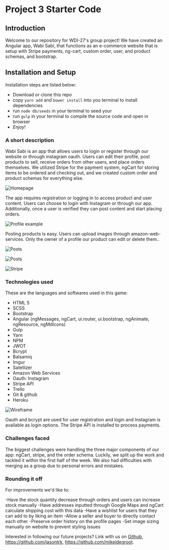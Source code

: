 # Project 3 Starter Code

 ## Introduction


 Welcome to our repository for WDI-27's group project! We have created an Angular app, Wabi Sabi, that functions as an e-commerce website that is setup with Stripe payments, ng-cart, custom order, user, and product schemas, and bootstrap.

 ## Installation and Setup

 Installation steps are listed below:

 * Download or clone this repo
 * copy `yarn add` and `bower install` into you terminal to install dependencies
 * run `node db/seeds` in your terminal to seed your
 * run `gulp` in your terminal to compile the source code and open in browser
 * _Enjoy_!

 ### A short description


 Wabi Sabi is an app that allows users to login or register through our website or through instagram oauth. Users can edit their profile, post products to sell, receive orders from other users, and place orders themselves. We utilized Stripe for the payment system, ngCart for storing items to be ordered and checking out, and we created custom order and product schemas for everything else.

 ![Homepage](http://i.imgur.com/8Cyut95.png)

 The app requires registration or logging in to access product and user content. Users can choose to login with Instagram or through our app. Additionally, once a user is verified they can post content and start placing orders.

 ![Profile example](http://imgur.com/qEpXkAM)

 Posting products is easy. Users can upload images through amazon-web-services. Only the owner of a profile our product can edit or delete them..

 ![Posts](http://imgur.com/0SnmGlU)

 ![Posts](http://imgur.com/ShTnFlT)

 ![Stripe](http://imgur.com/eLvghIa)


 ### Technologies used

 These are the languages and softwares used in this game:

 - HTML 5
 - SCSS
 - Bootstrap
 - Angular (ngMessages, ngCart, ui.router, ui.bootstrap, ngAnimate, ngResource, ngMdIcons)
 - Gulp
 - Yarn
 - NPM
 - JWOT
 - Bcrypt
 - Balsamiq
 - Imgur
 - Satellizer
 - Amazon Web Services
 - Oauth: Instagram
 - Stripe API
 - Trello
 - Git & github
 - Heroku

 ![Wireframe](http://imgur.com/Dc9Bl7k)

 Oauth and bcrypt are used for user registration and login and Instagram is available as login options. The Stripe API is installed to process payments.

 ### Challenges faced

The biggest challenges were handling the three major components of our app: ngCart, stripe, and the order schema. Luckily, we split up the work and tackled it within the first half of the week. We also had difficulties with merging as a group due to personal errors and mistakes.

 ### Rounding it off

 For improvements we'd like to:

 -Have the stock quantity decrease through orders and users can increase stock manually
 -Have addresses inputted through Google Maps and ngCart calculate shipping cost with this data
 -Have a wishlist for users that they can add to by liking an item
 -Allow a seller and buyer to directly contact each other
 -Preserve order history on the profile pages
 -Set image sizing manually on website to prevent styling issues

 Interested in following our future projects? Link with us on [Github](https://github.com/alexandriako), https://github.com/jasontrk, https://github.com/mikejdegroot.
